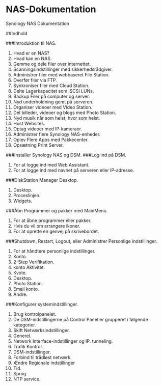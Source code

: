 # NAS-Dokumentation
Synology NAS Dokumentation

##Indhold

###Introduktion til NAS.
1. Hvad er en NAS?
2. Hvad kan en NAS.
3. Gemme og dele filer over internettet.
4. Scanningsindstillinger med sikkerhedsrådgiver.
5. Administrer filer med webbaseret File Station.
6. Overfør filer via FTP.
7. Synkroniser filer med Cloud Station.
8. Delte Lagerkapacitet som iSCSI LUNs.
9. Backup Filer på computer og server.
10. Nyd underholdning gemt på serveren.
11. Organiser videoer med Video Station.
12. Del billeder, videoer og blogs med Photo Station.
13. Nyd musik når som helst, hvor som helst.
14. Host Websites.
15. Optag videoer med IP-kameraer.
16. Administrer flere Synology NAS-enheder.
17. Oplev Flere Apps med Pakkecenter.
18. Opsætning Print Server.

###Installer Synology NAS og DSM.
###Log ind på DSM.
1. For at logge ind med Web Assistant.
2. For at logge ind med navnet på serveren eller IP-adresse.

###DiskStation Manager Desktop.
1. Desktop.
2. Proceslinjen.
3. Widgets.

###Åbn Programmer og pakker med MainMenu.
1. For at åbne programmer eller pakker.
2. Hvis du vil om arrangere ikoner.
3. For at oprette en genvej på skrivebordet.

###Shutdown, Restart, Logout, eller Administrer Personlige indstillinger.
1. For at håndtere personlige indstillinger.
2. Konto.
3. 2-Step Verifikation.
4. konto Aktivitet.
5. Kvote.
6. Desktop.
7. Photo Station.
8. Email konto.
9. Andre.

###Konfigurer systemindstillinger.
1. Brug kontrolpanelet.
  1. De DSM-indstillingerne på Control Panel er grupperet i følgende kategorier.
2. Skift Netværksindstillinger.
  1. Generel.
  2. Network Interface-indstillinger og IP. tunneling.	
  3. Trafik Kontrol.
  4. DSM-indstillinger.
3. Forbind til trådløst netværk.
4. Ændre Regionale indstillinger
  1. Tid.
  2. Sprog.
  3. NTP service.

